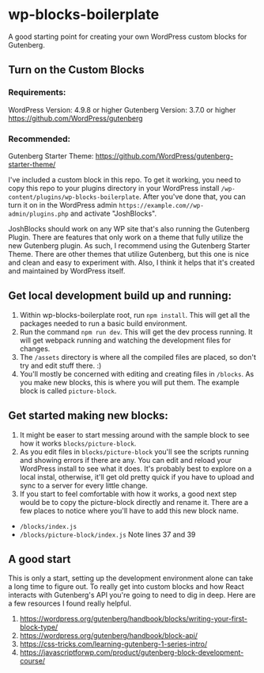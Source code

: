 # wp-blocks-boilerplate

A good starting point for creating your own WordPress custom blocks for Gutenberg.

## Turn on the Custom Blocks

### Requirements:
WordPress Version: 4.9.8 or higher
Gutenberg Version: 3.7.0 or higher https://github.com/WordPress/gutenberg

### Recommended:
Gutenberg Starter Theme: https://github.com/WordPress/gutenberg-starter-theme/

I've included a custom block in this repo. To get it working, you need to copy this repo to your plugins directory in your WordPress install `/wp-content/plugins/wp-blocks-boilerplate`. After you've done that, you can turn it on in the WordPress admin `https://example.com//wp-admin/plugins.php` and activate "JoshBlocks". 

JoshBlocks should work on any WP site that's also running the Gutenberg Plugin. There are features that only work on a theme that fully utilize the new Gutenberg plugin. As such, I recommend using the Gutenberg Starter Theme. There are other themes that utilize Gutenberg, but this one is nice and clean and easy to experiment with. Also, I think it helps that it's created and maintained by WordPress itself. 

## Get local development build up and running:

1. Within wp-blocks-boilerplate root, run `npm install`. This will get all the packages needed to run a basic build environment. 
2. Run the command `npm run dev`. This will get the dev process running. It will get webpack running and watching the development files for changes.
3. The `/assets` directory is where all the compiled files are placed, so don't try and edit stuff there. :)
4. You'll mostly be concerned with editing and creating files in `/blocks`. As you make new blocks, this is where you will put them. The example block is called `picture-block`. 

## Get started making new blocks:

1. It might be easer to start messing around with the sample block to see how it works `blocks/picture-block`. 
2. As you edit files in `blocks/picture-block` you'll see the scripts running and showing errors if there are any. You can edit and reload your WordPress install to see what it does. It's probably best to explore on a local instal, otherwise, it'll get old pretty quick if you have to upload and sync to a server for every little change.
3. If you start to feel comfortable with how it works, a good next step would be to copy the picture-block directly and rename it. There are a few places to notice where you'll have to add this new block name.
  - `/blocks/index.js`
  - `/blocks/picture-block/index.js` Note lines 37 and 39

## A good start

This is only a start, setting up the development environment alone can take a long time to figure out. To really get into custom blocks and how React interacts with Gutenberg's API you're going to need to dig in deep. Here are a few resources I found really helpful. 

1. https://wordpress.org/gutenberg/handbook/blocks/writing-your-first-block-type/
2. https://wordpress.org/gutenberg/handbook/block-api/
3. https://css-tricks.com/learning-gutenberg-1-series-intro/
4. https://javascriptforwp.com/product/gutenberg-block-development-course/



